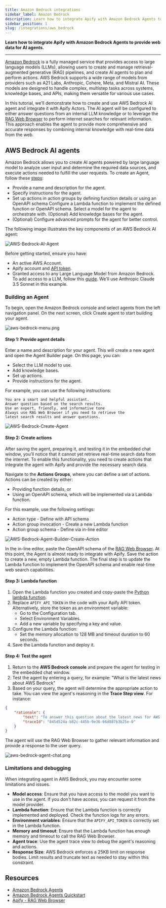 ```yaml
---
title: Amazon Bedrock integrations
sidebar_label: Amazon Bedrock
description: Learn how to integrate Apify with Amazon Bedrock Agents to provide web data for AI agents
sidebar_position: 1
slug: /integrations/aws_bedrock
---
```


**Learn how to integrate Apify with Amazon Bedrock Agents to provide web data for AI agents.**

---

[Amazon Bedrock](https://aws.amazon.com/bedrock/) is a fully managed service that provides access to large language models (LLMs), allowing users to create and manage retrieval-augmented generative (RAG) pipelines, and create AI agents to plan and perform actions.
AWS Bedrock supports a wide range of models from providers such as A21 Labs, Anthropic, Cohere, Meta, and Mistral AI.
These models are designed to handle complex, multistep tasks across systems, knowledge bases, and APIs, making them versatile for various use cases.

In this tutorial, we’ll demonstrate how to create and use AWS Bedrock AI agent and integrate it with Apify Actors.
The AI agent will be configured to either answer questions from an internal LLM knowledge or to leverage the [RAG Web Browser](https://apify.com/apify/rag-web-browser) to perform internet searches for relevant information.
This approach enables the agent to provide more comprehensive and accurate responses by combining internal knowledge with real-time data from the web.

## AWS Bedrock AI agents

Amazon Bedrock allows you to create AI agents powered by large language model to analyze user input and determine the required data sources, and execute actions needed to fulfill the user requests.
To create an Agent, follow these [steps](https://docs.aws.amazon.com/bedrock/latest/userguide/agents.html):

- Provide a name and description for the agent.
- Specify instructions for the agent.
- Set up actions in action groups by defining function details or using an OpenAPI schema
  Configure a Lambda function to implement the defined function or OpenAPI schema.
  Select a model for the agent to orchestrate with.
  (Optional) Add knowledge bases for the agent.
- (Optional) Configure advanced prompts for the agent for better control.

The following image illustrates the key components of an AWS Bedrock AI agent:

![AWS-Bedrock-AI-Agent](../images/aws-bedrock-ai-agent.png)

Before getting started, ensure you have:

- An active AWS Account.
- Apify account and [API token](https://docs.apify.com/platform/integrations/api#api-token).
- Granted access to any Large Language Model from Amazon Bedrock. To add access to a LLM, follow this [guide](https://docs.aws.amazon.com/bedrock/latest/userguide/model-access-modify.html). We'll use Anthropic Claude 3.5 Sonnet in this example.

### Building an Agent

To begin, open the Amazon Bedrock console and select agents from the left navigation panel.
On the next screen, click Create agent to start building your agent.

![aws-bedrock-menu.png](../images/aws-bedrock-menu.png)

#### Step 1: Provide agent details

Enter a name and description for your agent.
This will create a new agent and open the Agent Builder page.
On this page, you can:

- Select the LLM model to use.
- Add knowledge bases.
- Set up actions.
- Provide instructions for the agent.

For example, you can use the following instructions:

```plaintext
You are a smart and helpful assistant.
Answer question based on the search results.
Use an expert, friendly, and informative tone
Always use RAG Web Browser if you need to retrieve the
latest search results and answer questions.
```

![AWS-Bedrock-Create-Agent](../images/aws-bedrock-create-agent.png)

#### Step 2: Create actions

After saving the agent, preparing it, and testing it in the embedded chat window, you’ll notice that it cannot yet retrieve real-time search data from the internet.
To enable this functionality, you need to create actions that integrate the agent with Apify and provide the necessary search data.

Navigate to the **Actions Groups**, where you can define a set of actions.
Actions can be created by either:

- Providing function details, or
- Using an OpenAPI schema, which will be implemented via a Lambda function.

For this example, use the following settings:

- Action type - Define with API schema
- Action group invocation - Create a new Lambda function
- Action group schema - Define via in-line editor

![AWS-Bedrock-Agent-Builder-Create-Action](../images/aws-bedrock-agent-builder-create-action.png)

In the in-line editor, paste the OpenAPI schema of the [RAG Web Browser](https://raw.githubusercontent.com/apify/rag-web-browser/refs/heads/master/docs/standby-openapi-3.0.0.json).
At this point, the Agent is almost ready to integrate with Apify.
Save the action to create a new, empty Lambda function.
The final step is to update the Lambda function to implement the OpenAPI schema and enable real-time web search capabilities.

#### Step 3: Lambda function

1. Open the Lambda function you created and copy-paste the [Python lambda function](https://raw.githubusercontent.com/apify/rag-web-browser/refs/heads/master/docs/aws-lambda-call-rag-web-browser.py).
1. Replace `APIFY_API_TOKEN` in the code with your Apify API token. Alternatively, store the token as an environment variable:
   - Go to the Configuration tab.
   - Select Environment Variables.
   - Add a new variable by specifying a key and value.
1. Configure the Lambda function:
   - Set the memory allocation to 128 MB and timeout duration to 60 seconds.
1. Save the Lambda function and deploy it.

#### Step 4: Test the agent

1. Return to the **AWS Bedrock console** and prepare the agent for testing in the embedded chat window.
1. Test the agent by entering a query, for example: "What is the latest news about AWS Bedrock"
1. Based on your query, the agent will determine the appropriate action to take. You can view the agent's reasoning in the **Trace Step view**. For instance:

```json
{
    "rationale": {
        "text": "To answer this question about the latest news for AWS Bedrock, I'll need to use the RAG Web Browser function to search for and retrieve the most recent information. I'll craft a search query that specifically targets AWS Bedrock news.",
        "traceId": "845d524a-b82c-445b-9e36-66d887b3b25e-0"
    }
}
```

The agent will use the RAG Web Browser to gather relevant information and provide a response to the user query.

![aws-bedrock-agent-chat.png](../images/aws-bedrock-agent-chat.png)

### Limitations and debugging

When integrating agent in AWS Bedrock, you may encounter some limitations and issues.

- **Model access**: Ensure that you have access to the model you want to use in the agent. If you don't have access, you can request it from the model provider.
- **Lambda function**: Ensure that the Lambda function is correctly implemented and deployed. Check the function logs for any errors.
- **Environment variables**: Ensure that the `APIFY_API_TOKEN` is correctly set in the Lambda function.
- **Memory and timeout**: Ensure that the Lambda function has enough memory and timeout to call the RAG Web Browser.
- **Agent trace**: Use the agent trace view to debug the agent's reasoning and actions.
- **Response Size**: AWS Bedrock enforces a 25KB limit on response bodies. Limit results and truncate text as needed to stay within this constraint.

## Resources

- [Amazon Bedrock Agents](https://aws.amazon.com/bedrock/agents/)
- [Amazon Bedrock Agents Quickstart](https://github.com/build-on-aws/amazon-bedrock-agents-quickstart)
- [Apify - RAG Web Browser](https://apify.com/apify/rag-web-browser)
